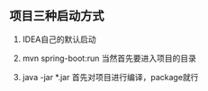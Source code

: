 ## 项目三种启动方式

1. IDEA自己的默认启动

2. mvn spring-boot:run
   当然首先要进入项目的目录

3. java -jar *.jar
   首先对项目进行编译，package就行
